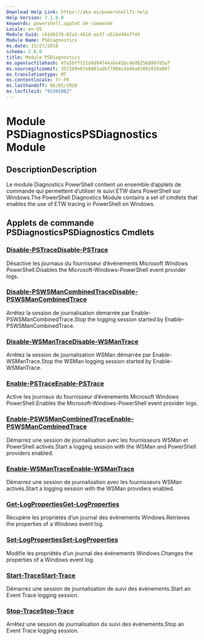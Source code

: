 ```yaml
---
Download Help Link: https://aka.ms/powershell71-help
Help Version: 7.1.0.0
keywords: powershell,applet de commande
Locale: en-US
Module Guid: c61d6278-02a3-4618-ae37-a524d40a7f44
Module Name: PSDiagnostics
ms.date: 11/27/2018
schema: 2.0.0
title: Module PSDiagnostics
ms.openlocfilehash: 47a5bff321d4d94744abe41bc4bd62568997d5a7
ms.sourcegitcommit: 3571b9e87e8881adbf7984cda46a63891039a987
ms.translationtype: MT
ms.contentlocale: fr-FR
ms.lasthandoff: 06/05/2020
ms.locfileid: "93201082"
---
```

# <span data-ttu-id="45488-103">Module PSDiagnostics</span><span class="sxs-lookup"><span data-stu-id="45488-103">PSDiagnostics Module</span></span>

## <span data-ttu-id="45488-104">Description</span><span class="sxs-lookup"><span data-stu-id="45488-104">Description</span></span>

<span data-ttu-id="45488-105">Le module Diagnostics PowerShell contient un ensemble d’applets de commande qui permettent d’utiliser le suivi ETW dans PowerShell sur Windows.</span><span class="sxs-lookup"><span data-stu-id="45488-105">The PowerShell Diagnostics Module contains a set of cmdlets that enables the use of ETW tracing in PowerShell on Windows.</span></span>

## <span data-ttu-id="45488-106">Applets de commande PSDiagnostics</span><span class="sxs-lookup"><span data-stu-id="45488-106">PSDiagnostics Cmdlets</span></span>

### [<span data-ttu-id="45488-107">Disable-PSTrace</span><span class="sxs-lookup"><span data-stu-id="45488-107">Disable-PSTrace</span></span>](Disable-PSTrace.md)
<span data-ttu-id="45488-108">Désactive les journaux du fournisseur d’événements Microsoft Windows PowerShell.</span><span class="sxs-lookup"><span data-stu-id="45488-108">Disables the Microsoft-Windows-PowerShell event provider logs.</span></span>

### [<span data-ttu-id="45488-109">Disable-PSWSManCombinedTrace</span><span class="sxs-lookup"><span data-stu-id="45488-109">Disable-PSWSManCombinedTrace</span></span>](Disable-PSWSManCombinedTrace.md)
<span data-ttu-id="45488-110">Arrêtez la session de journalisation démarrée par Enable-PSWSManCombinedTrace.</span><span class="sxs-lookup"><span data-stu-id="45488-110">Stop the logging session started by Enable-PSWSManCombinedTrace.</span></span>

### [<span data-ttu-id="45488-111">Disable-WSManTrace</span><span class="sxs-lookup"><span data-stu-id="45488-111">Disable-WSManTrace</span></span>](Disable-WSManTrace.md)
<span data-ttu-id="45488-112">Arrêtez la session de journalisation WSMan démarrée par Enable-WSManTrace.</span><span class="sxs-lookup"><span data-stu-id="45488-112">Stop the WSMan logging session started by Enable-WSManTrace.</span></span>

### [<span data-ttu-id="45488-113">Enable-PSTrace</span><span class="sxs-lookup"><span data-stu-id="45488-113">Enable-PSTrace</span></span>](Enable-PSTrace.md)
<span data-ttu-id="45488-114">Active les journaux du fournisseur d’événements Microsoft Windows PowerShell.</span><span class="sxs-lookup"><span data-stu-id="45488-114">Enables the Microsoft-Windows-PowerShell event provider logs.</span></span>

### [<span data-ttu-id="45488-115">Enable-PSWSManCombinedTrace</span><span class="sxs-lookup"><span data-stu-id="45488-115">Enable-PSWSManCombinedTrace</span></span>](Enable-PSWSManCombinedTrace.md)
<span data-ttu-id="45488-116">Démarrez une session de journalisation avec les fournisseurs WSMan et PowerShell activés.</span><span class="sxs-lookup"><span data-stu-id="45488-116">Start a logging session with the WSMan and PowerShell providers enabled.</span></span>

### [<span data-ttu-id="45488-117">Enable-WSManTrace</span><span class="sxs-lookup"><span data-stu-id="45488-117">Enable-WSManTrace</span></span>](Enable-WSManTrace.md)
<span data-ttu-id="45488-118">Démarrez une session de journalisation avec les fournisseurs WSMan activés.</span><span class="sxs-lookup"><span data-stu-id="45488-118">Start a logging session with the WSMan providers enabled.</span></span>

### [<span data-ttu-id="45488-119">Get-LogProperties</span><span class="sxs-lookup"><span data-stu-id="45488-119">Get-LogProperties</span></span>](Get-LogProperties.md)
<span data-ttu-id="45488-120">Récupère les propriétés d’un journal des événements Windows.</span><span class="sxs-lookup"><span data-stu-id="45488-120">Retrieves the properties of a Windows event log.</span></span>

### [<span data-ttu-id="45488-121">Set-LogProperties</span><span class="sxs-lookup"><span data-stu-id="45488-121">Set-LogProperties</span></span>](Set-LogProperties.md)
<span data-ttu-id="45488-122">Modifie les propriétés d’un journal des événements Windows.</span><span class="sxs-lookup"><span data-stu-id="45488-122">Changes the properties of a Windows event log.</span></span>

### [<span data-ttu-id="45488-123">Start-Trace</span><span class="sxs-lookup"><span data-stu-id="45488-123">Start-Trace</span></span>](Start-Trace.md)
<span data-ttu-id="45488-124">Démarrez une session de journalisation de suivi des événements.</span><span class="sxs-lookup"><span data-stu-id="45488-124">Start an Event Trace logging session.</span></span>

### [<span data-ttu-id="45488-125">Stop-Trace</span><span class="sxs-lookup"><span data-stu-id="45488-125">Stop-Trace</span></span>](Stop-Trace.md)
<span data-ttu-id="45488-126">Arrêtez une session de journalisation du suivi des événements.</span><span class="sxs-lookup"><span data-stu-id="45488-126">Stop an Event Trace logging session.</span></span>

